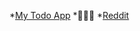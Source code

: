 *[My Todo App](https://github.com/RudolfGrill/todo-app)
*👨🏼‍💻
*[Reddit](https://github.com/green-fox-academy/RudolfGrill/tree/master/week-07/reddit)
